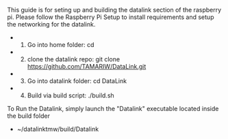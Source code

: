 This guide is for seting up and building the datalink section of the raspberry pi. Please follow the Raspberry Pi Setup to install requirements and setup the networking for the datalink.

- 1. Go into home folder: cd
- 2. clone the datalink repo: git clone https://github.com/TAMARIW/DataLink.git
- 3. Go into datalink folder: cd DataLink
- 4. Build via build script: ./build.sh

To Run the Datalink, simply launch the "Datalink" executable located inside the build folder
- ~/datalinktmw/build/Datalink
